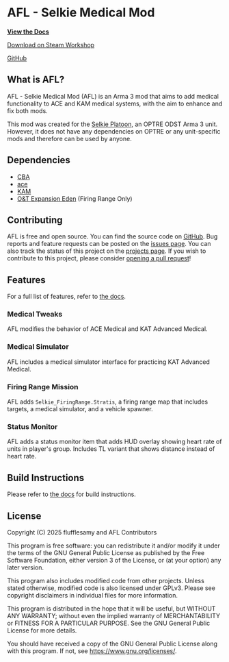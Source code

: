 # AFL - Selkie Medical Mod

**[View the Docs](https://flufflesamy.github.io/AFL/)**

[Download on Steam Workshop](https://steamcommunity.com/sharedfiles/filedetails/?id=3513989482)

[GitHub](https://github.com/flufflesamy/AFL)

## What is AFL?

AFL - Selkie Medical Mod (AFL) is an Arma 3 mod that aims to add medical functionality to ACE and KAM medical systems,
with the aim to enhance and fix both mods.

This mod was created for the [Selkie Platoon](https://units.arma3.com/unit/selkie), an OPTRE ODST Arma 3 unit.
However, it does not have any dependencies on OPTRE or any unit-specific mods and therefore can be used by anyone.

## Dependencies

- [CBA](https://github.com/CBATeam/CBA_A3)
- [ace](https://github.com/acemod/ACE3)
- [KAM](https://github.com/KAT-Advanced-Medical/KAM)
- [O&T Expansion Eden](https://steamcommunity.com/workshop/filedetails/?id=1923321700) (Firing Range Only)

## Contributing

AFL is free and open source. You can find the source code on [GitHub](https://github.com/flufflesamy/AFL).
Bug reports and feature requests can be posted on the [issues page](https://github.com/flufflesamy/AFL/issues).
You can also track the status of this project on the [projects page](https://github.com/flufflesamy/AFL/projects).
If you wish to contribute to this project, please consider [opening a pull request](https://github.com/flufflesamy/AFL/pulls)!

## Features

For a full list of features, refer to [the docs](https://flufflesamy.github.io/AFL/guide/features).

### Medical Tweaks

AFL modifies the behavior of ACE Medical and KAT Advanced Medical.

### Medical Simulator

AFL includes a medical simulator interface for practicing KAT Advanced Medical.

### Firing Range Mission

AFL adds `Selkie_FiringRange.Stratis`, a firing range map that includes targets, a medical simulator, and a vehicle spawner.

### Status Monitor

AFL adds a status monitor item that adds HUD overlay showing heart rate of units in player's group.
Includes TL variant that shows distance instead of heart rate.

## Build Instructions

Please refer to [the docs](https://flufflesamy.github.io/AFL/for_developers/developing/building) for build instructions.

## License

Copyright (C) 2025 flufflesamy and AFL Contributors

This program is free software: you can redistribute it and/or modify it under the terms of the GNU General Public License
as published by the Free Software Foundation, either version 3 of the License, or (at your option) any later version.

This program also includes modified code from other projects. Unless stated otherwise,
modified code is also licensed under GPLv3. Please see copyright disclaimers in individual files for more information.

This program is distributed in the hope that it will be useful, but WITHOUT ANY WARRANTY; without even the implied warranty
of MERCHANTABILITY or FITNESS FOR A PARTICULAR PURPOSE. See the GNU General Public License for more details.

You should have received a copy of the GNU General Public License along with this program. If not, see <https://www.gnu.org/licenses/>.
